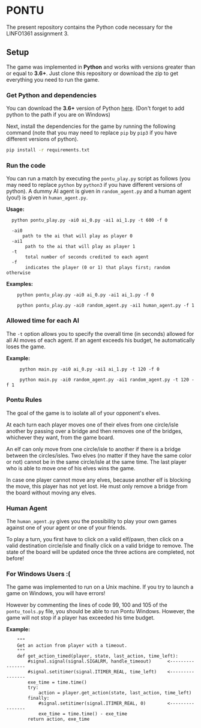 # PONTU
The present repository contains the Python code necessary for the LINFO1361 assignment 3.


## Setup

The game was implemented in **Python** and works with versions greater than or equal to **3.6+**. Just clone this repository or download the zip to get everything you need to run the game.

### Get Python and dependencies


You can download the **3.6+** version of Python [here](https://www.python.org/downloads/).
(Don't forget to add python to the path if you are on Windows)

Next, install the dependencies for the game by running the following command (note that you may need to replace ```pip``` by ```pip3``` if you have different versions of python).


```bash
pip install -r requirements.txt
```

### Run the code

You can run a match by executing the ```pontu_play.py``` script as follows (you may need to replace ```python``` by ```python3``` if you have different versions of python). A dummy AI agent is given in ```random_agent.py``` and a human agent (you!) is given in ```human_agent.py```.


**Usage:**

      python pontu_play.py -ai0 ai_0.py -ai1 ai_1.py -t 600 -f 0

      -ai0 
          path to the ai that will play as player 0
      -ai1 
           path to the ai that will play as player 1
      -t
           total number of seconds credited to each agent
      -f 
           indicates the player (0 or 1) that plays first; random otherwise


**Examples:**

        python pontu_play.py -ai0 ai_0.py -ai1 ai_1.py -f 0

        python pontu_play.py -ai0 random_agent.py -ai1 human_agent.py -f 1

### Allowed time for each AI
The ```-t``` option allows you to specify the overall time (in seconds) allowed for all AI moves of each agent. If an agent exceeds his budget, he automatically loses the game.

**Example:**

         python main.py -ai0 ai_0.py -ai1 ai_1.py -t 120 -f 0

         python main.py -ai0 random_agent.py -ai1 random_agent.py -t 120 -f 1

### Pontu Rules
The goal of the game is to isolate all of your opponent's elves.

At each turn each player moves one of their elves from one circle/isle another by passing over a bridge and then removes one of the bridges, whichever they want, from the game board.

An elf can only move from one circle/isle to another if there is a bridge between the circles/isles.
Two elves (no matter if they have the same color or not) cannot be in the same circle/isle at the same time.
The last player who is able to move one of his elves wins the game.

In case one player cannot move any elves, because another elf is blocking the move, this player has not yet lost. He must only remove a bridge from the board without moving any elves. 

### Human Agent
The ```human_agent.py``` gives you the possibility to play your own games against one of your agent or one of your friends.

To play a turn, you first have to click on a valid elf/pawn, then click on a valid destination circle/isle and finally click on a valid bridge to remove. The state of the board will be updated once the three actions are completed, not before!

### For Windows Users :(
The game was implemented to run on a Unix machine. If you try to launch a game on Windows, you will have errors!

However by commenting the lines of code 99, 100 and 105 of the ```pontu_tools.py``` file, you should be able to run Pontu Windows. However, the game will not stop if a player has exceeded his time budget.

**Example:**

        """
        Get an action from player with a timeout.
        """
        def get_action_timed(player, state, last_action, time_left):
            #signal.signal(signal.SIGALRM, handle_timeout)      <----------------
            #signal.setitimer(signal.ITIMER_REAL, time_left)    <----------------
            exe_time = time.time()
            try:
                action = player.get_action(state, last_action, time_left)
            finally:
                #signal.setitimer(signal.ITIMER_REAL, 0)        <----------------
                exe_time = time.time() - exe_time
            return action, exe_time

